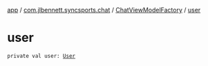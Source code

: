 [app](../../index.md) / [com.jlbennett.syncsports.chat](../index.md) / [ChatViewModelFactory](index.md) / [user](./user.md)

# user

`private val user: `[`User`](../../com.jlbennett.syncsports.util/-user/index.md)